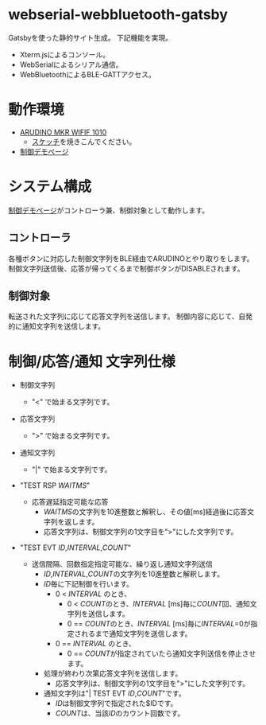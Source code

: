 # webserial-webbluetooth-gatsby
Gatsbyを使った静的サイト生成。
下記機能を実現。
- Xterm.jsによるコンソール。
- WebSerialによるシリアル通信。
- WebBluetoothによるBLE-GATTアクセス。

# 動作環境
- [ARUDINO MKR WIFIF 1010](https://store.arduino.cc/products/arduino-mkr-wifi-1010?_gl=1%2A1i2b483%2A_ga%2AMTQ5NDAxMDE1Ny4xNjQwMzQ4NTU3%2A_ga_NEXN8H46L5%2AMTY0MTUyODEzNy4xNi4xLjE2NDE1MjgxNTguMA..)
  - [スケッチ](https://github.com/katonobu/webserial-webbluetooth-gatsby/blob/main/tools/arduino/ble_serial_bridge_mkr/ble_serial_bridge_mkr.ino)を焼きこんでください。
- [制御デモページ](https://katonobu.github.io/webserial-webbluetooth-gatsby/)

# システム構成
[制御デモページ](https://katonobu.github.io/webserial-webbluetooth-gatsby/)がコントローラ兼、制御対象として動作します。
## コントローラ
各種ボタンに対応した制御文字列をBLE経由でARUDINOとやり取りをします。
制御文字列送信後、応答が帰ってくるまで制御ボタンがDISABLEされます。

## 制御対象
転送された文字列に応じて応答文字列を送信します。
制御内容に応じて、自発的に通知文字列を送信します。

# 制御/応答/通知 文字列仕様
- 制御文字列
  - "<" で始まる文字列です。
- 応答文字列
  - ">" で始まる文字列です。
- 通知文字列
  - "|" で始まる文字列です。

- "TEST RSP $WAITMS$"
  - 応答遅延指定可能な応答
    - $WAITMS$の文字列を10進整数と解釈し、その値[ms]経過後に応答文字列を返します。
    - 応答文字列は、制御文字列の1文字目を">"にした文字列です。
- "TEST EVT $ID$,$INTERVAL$,$COUNT$"
  - 送信間隔、回数指定指定可能な、繰り返し通知文字列送信
    - $ID$,$INTERVAL$,$COUNT$の文字列を10進整数と解釈します。
    - $ID$毎に下記制御を行います。
      - 0 < $INTERVAL$ のとき、
        - 0 < $COUNT$のとき、$INTERVAL$ [ms]毎に$COUNT$回、通知文字列を送信します。
        - 0 == $COUNT$のとき、$INTERVAL$ [ms]毎に$INTERVAL$=0が指定されるまで通知文字列を送信します。
      - 0 == $INTERVAL$ のとき、
        - 0 == $COUNT$が指定されていたら通知文字列送信を停止させます。
    - 処理が終わり次第応答文字列を送信します。
      - 応答文字列は、制御文字列の1文字目を">"にした文字列です。
    - 通知文字列は"| TEST EVT $ID$,$COUNT$"です。
      - $ID$は制御文字列で指定された$IDです。
      - $COUNT$は、当該$ID$のカウント回数です。

